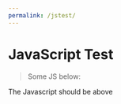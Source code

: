 ```yaml
---
permalink: /jstest/
---
```


# JavaScript Test

> Some JS below:

<script type="text/javascript" src="https://d3js.org/d3.v5.min.js"></script>
<script type="text/javascript" src="./jstest.js"></script>

The Javascript should be above
